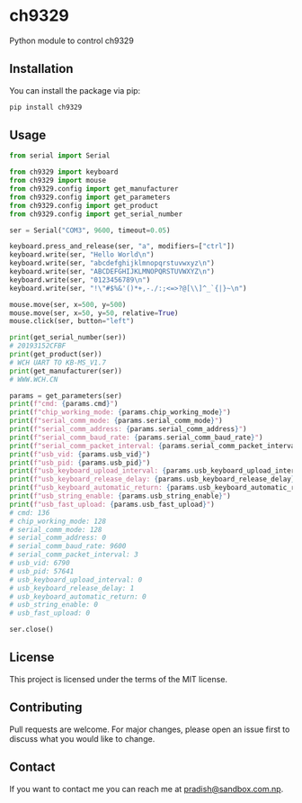 # ch9329

Python module to control ch9329

## Installation

You can install the package via pip:

```bash
pip install ch9329
```

## Usage

```py
from serial import Serial

from ch9329 import keyboard
from ch9329 import mouse
from ch9329.config import get_manufacturer
from ch9329.config import get_parameters
from ch9329.config import get_product
from ch9329.config import get_serial_number

ser = Serial("COM3", 9600, timeout=0.05)

keyboard.press_and_release(ser, "a", modifiers=["ctrl"])
keyboard.write(ser, "Hello World\n")
keyboard.write(ser, "abcdefghijklmnopqrstuvwxyz\n")
keyboard.write(ser, "ABCDEFGHIJKLMNOPQRSTUVWXYZ\n")
keyboard.write(ser, "0123456789\n")
keyboard.write(ser, "!\"#$%&'()*+,-./:;<=>?@[\\]^_`{|}~\n")

mouse.move(ser, x=500, y=500)
mouse.move(ser, x=50, y=50, relative=True)
mouse.click(ser, button="left")

print(get_serial_number(ser))
# 20193152CFBF
print(get_product(ser))
# WCH UART TO KB-MS_V1.7
print(get_manufacturer(ser))
# WWW.WCH.CN

params = get_parameters(ser)
print(f"cmd: {params.cmd}")
print(f"chip_working_mode: {params.chip_working_mode}")
print(f"serial_comm_mode: {params.serial_comm_mode}")
print(f"serial_comm_address: {params.serial_comm_address}")
print(f"serial_comm_baud_rate: {params.serial_comm_baud_rate}")
print(f"serial_comm_packet_interval: {params.serial_comm_packet_interval}")
print(f"usb_vid: {params.usb_vid}")
print(f"usb_pid: {params.usb_pid}")
print(f"usb_keyboard_upload_interval: {params.usb_keyboard_upload_interval}")
print(f"usb_keyboard_release_delay: {params.usb_keyboard_release_delay}")
print(f"usb_keyboard_automatic_return: {params.usb_keyboard_automatic_return}")
print(f"usb_string_enable: {params.usb_string_enable}")
print(f"usb_fast_upload: {params.usb_fast_upload}")
# cmd: 136
# chip_working_mode: 128
# serial_comm_mode: 128
# serial_comm_address: 0
# serial_comm_baud_rate: 9600
# serial_comm_packet_interval: 3
# usb_vid: 6790
# usb_pid: 57641
# usb_keyboard_upload_interval: 0
# usb_keyboard_release_delay: 1
# usb_keyboard_automatic_return: 0
# usb_string_enable: 0
# usb_fast_upload: 0

ser.close()
```

## License

This project is licensed under the terms of the MIT license.

## Contributing

Pull requests are welcome. For major changes, please open an issue first to discuss what you would like to change.

## Contact

If you want to contact me you can reach me at pradish@sandbox.com.np.
